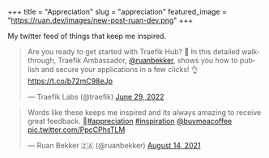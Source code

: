 +++
title = "Appreciation"
slug = "appreciation"
featured_image = "https://ruan.dev/images/new-post-ruan-dev.png"
+++

My twitter feed of things that keep me inspired.

<blockquote class="twitter-tweet"><p lang="en" dir="ltr">Are you ready to get started with Traefik Hub? 🤩 In this detailed walkthrough, Traefik Ambassador, <a href="https://twitter.com/ruanbekker?ref_src=twsrc%5Etfw">@ruanbekker</a>, shows you how to publish and secure your applications in a few clicks! 👌<a href="https://t.co/b72mC98eJp">https://t.co/b72mC98eJp</a></p>&mdash; Traefik Labs (@traefik) <a href="https://twitter.com/traefik/status/1542176143750701059?ref_src=twsrc%5Etfw">June 29, 2022</a></blockquote> <script async src="https://platform.twitter.com/widgets.js" charset="utf-8"></script>

<blockquote class="twitter-tweet"><p lang="en" dir="ltr">Words like these keeps me inspired and its always amazing to receive great feedback. 🙏<a href="https://twitter.com/hashtag/appreciation?src=hash&amp;ref_src=twsrc%5Etfw">#appreciation</a> <a href="https://twitter.com/hashtag/inspiration?src=hash&amp;ref_src=twsrc%5Etfw">#inspiration</a> <a href="https://twitter.com/buymeacoffee?ref_src=twsrc%5Etfw">@buymeacoffee</a> <a href="https://t.co/PpcCPhsTLM">pic.twitter.com/PpcCPhsTLM</a></p>&mdash; Ruan Bekker 🇿🇦 (@ruanbekker) <a href="https://twitter.com/ruanbekker/status/1426485970405404674?ref_src=twsrc%5Etfw">August 14, 2021</a></blockquote> <script async src="https://platform.twitter.com/widgets.js" charset="utf-8"></script>
